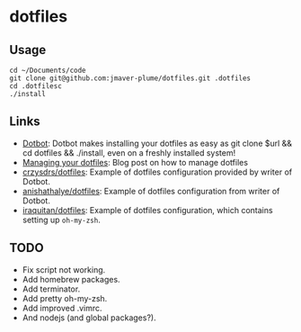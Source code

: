# dotfiles

## Usage

```
cd ~/Documents/code
git clone git@github.com:jmaver-plume/dotfiles.git .dotfiles
cd .dotfilesc
./install
```

## Links

* [Dotbot](https://github.com/anishathalye/dotbot): Dotbot makes installing your dotfiles as easy as git clone $url && cd dotfiles && ./install, even on a freshly installed system!
* [Managing your dotfiles](https://www.anishathalye.com/2014/08/03/managing-your-dotfiles/): Blog post on how to manage dotfiles
* [crzysdrs/dotfiles](https://github.com/crzysdrs/dotfiles): Example of dotfiles configuration provided by writer of Dotbot.
* [anishathalye/dotfiles](https://github.com/anishathalye/dotfiles): Example of dotfiles configuration from writer of Dotbot.
* [iraquitan/dotfiles](https://github.com/iraquitan/iraquitan-dotfiles): Example of dotfiles configuration, which contains setting up `oh-my-zsh`.

## TODO

* Fix script not working.
* Add homebrew packages.
* Add terminator.
* Add pretty oh-my-zsh.
* Add improved .vimrc.
* And nodejs (and global packages?).

